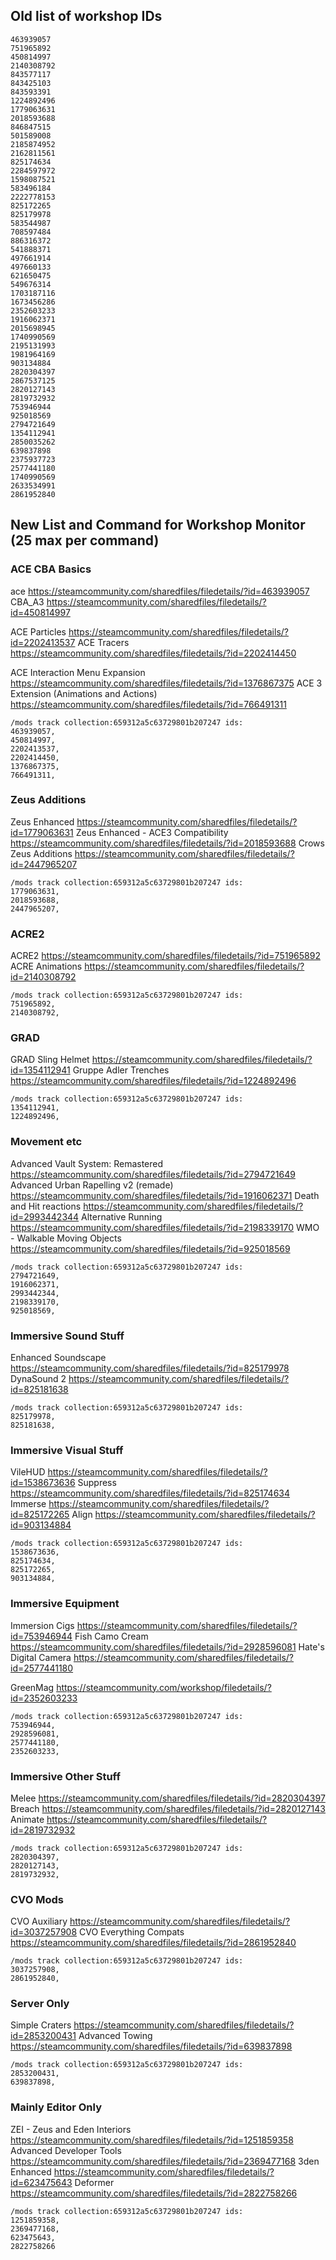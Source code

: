 ## Old list of workshop IDs

```
463939057
751965892
450814997
2140308792
843577117
843425103
843593391
1224892496
1779063631
2018593688
846847515
501589008
2185874952
2162811561
825174634
2284597972
1598087521
583496184
2222778153
825172265
825179978
583544987
708597484
886316372
541888371
497661914
497660133
621650475
549676314
1703187116
1673456286
2352603233
1916062371
2015698945
1740990569
2195131993
1981964169
903134884
2820304397
2867537125
2820127143
2819732932
753946944
925018569
2794721649
1354112941
2850035262
639837898
2375937723
2577441180
1740990569
2633534991
2861952840
```

## New List and Command for Workshop Monitor (25 max per command)

### ACE CBA Basics

ace 	https://steamcommunity.com/sharedfiles/filedetails/?id=463939057
CBA_A3 	https://steamcommunity.com/sharedfiles/filedetails/?id=450814997

ACE Particles 	https://steamcommunity.com/sharedfiles/filedetails/?id=2202413537
ACE Tracers 	https://steamcommunity.com/sharedfiles/filedetails/?id=2202414450

ACE Interaction Menu Expansion 	            https://steamcommunity.com/sharedfiles/filedetails/?id=1376867375
ACE 3 Extension (Animations and Actions) 	https://steamcommunity.com/sharedfiles/filedetails/?id=766491311

```
/mods track collection:659312a5c63729801b207247 ids:
463939057,
450814997,
2202413537,
2202414450,
1376867375,
766491311,
```

### Zeus Additions
Zeus Enhanced 	https://steamcommunity.com/sharedfiles/filedetails/?id=1779063631
Zeus Enhanced - ACE3 Compatibility 	https://steamcommunity.com/sharedfiles/filedetails/?id=2018593688
Crows Zeus Additions 	https://steamcommunity.com/sharedfiles/filedetails/?id=2447965207



```
/mods track collection:659312a5c63729801b207247 ids:
1779063631,
2018593688,
2447965207,
```


### ACRE2
ACRE2 	            https://steamcommunity.com/sharedfiles/filedetails/?id=751965892
ACRE Animations 	https://steamcommunity.com/sharedfiles/filedetails/?id=2140308792

```
/mods track collection:659312a5c63729801b207247 ids:
751965892,
2140308792,
```

### GRAD
GRAD Sling Helmet 	    https://steamcommunity.com/sharedfiles/filedetails/?id=1354112941
Gruppe Adler Trenches 	https://steamcommunity.com/sharedfiles/filedetails/?id=1224892496

```
/mods track collection:659312a5c63729801b207247 ids:
1354112941,
1224892496,
```


### Movement etc
Advanced Vault System: Remastered 	https://steamcommunity.com/sharedfiles/filedetails/?id=2794721649
Advanced Urban Rapelling v2 (remade) 	https://steamcommunity.com/sharedfiles/filedetails/?id=1916062371
Death and Hit reactions 	https://steamcommunity.com/sharedfiles/filedetails/?id=2993442344
Alternative Running 	https://steamcommunity.com/sharedfiles/filedetails/?id=2198339170
WMO - Walkable Moving Objects 	https://steamcommunity.com/sharedfiles/filedetails/?id=925018569


```
/mods track collection:659312a5c63729801b207247 ids:
2794721649,
1916062371,
2993442344,
2198339170,
925018569,
```

### Immersive Sound Stuff
Enhanced Soundscape     https://steamcommunity.com/sharedfiles/filedetails/?id=825179978
DynaSound 2             https://steamcommunity.com/sharedfiles/filedetails/?id=825181638

```
/mods track collection:659312a5c63729801b207247 ids:
825179978,
825181638,
```

### Immersive Visual Stuff
VileHUD 	https://steamcommunity.com/sharedfiles/filedetails/?id=1538673636
Suppress 	https://steamcommunity.com/sharedfiles/filedetails/?id=825174634
Immerse 	https://steamcommunity.com/sharedfiles/filedetails/?id=825172265
Align 	    https://steamcommunity.com/sharedfiles/filedetails/?id=903134884


```
/mods track collection:659312a5c63729801b207247 ids:
1538673636,
825174634,
825172265,
903134884,
```

### Immersive Equipment
Immersion Cigs 	        https://steamcommunity.com/sharedfiles/filedetails/?id=753946944
Fish Camo Cream 	    https://steamcommunity.com/sharedfiles/filedetails/?id=2928596081
Hate's Digital Camera 	https://steamcommunity.com/sharedfiles/filedetails/?id=2577441180

GreenMag                https://steamcommunity.com/workshop/filedetails/?id=2352603233

```
/mods track collection:659312a5c63729801b207247 ids:
753946944,
2928596081,
2577441180,
2352603233,
```

### Immersive Other Stuff
Melee 	https://steamcommunity.com/sharedfiles/filedetails/?id=2820304397
Breach 	https://steamcommunity.com/sharedfiles/filedetails/?id=2820127143
Animate	https://steamcommunity.com/sharedfiles/filedetails/?id=2819732932


```
/mods track collection:659312a5c63729801b207247 ids:
2820304397,
2820127143,
2819732932,
```

### CVO Mods
CVO Auxiliary           https://steamcommunity.com/sharedfiles/filedetails/?id=3037257908
CVO Everything Compats 	https://steamcommunity.com/sharedfiles/filedetails/?id=2861952840

```
/mods track collection:659312a5c63729801b207247 ids:
3037257908,
2861952840,
```

### Server Only
Simple Craters 	https://steamcommunity.com/sharedfiles/filedetails/?id=2853200431
Advanced Towing	https://steamcommunity.com/sharedfiles/filedetails/?id=639837898

```
/mods track collection:659312a5c63729801b207247 ids:
2853200431,
639837898,
```

### Mainly Editor Only
ZEI - Zeus and Eden Interiors 	https://steamcommunity.com/sharedfiles/filedetails/?id=1251859358
Advanced Developer Tools        https://steamcommunity.com/sharedfiles/filedetails/?id=2369477168
3den Enhanced                   https://steamcommunity.com/sharedfiles/filedetails/?id=623475643
Deformer                        https://steamcommunity.com/sharedfiles/filedetails/?id=2822758266

```
/mods track collection:659312a5c63729801b207247 ids:
1251859358, 
2369477168, 
623475643, 
2822758266
```
